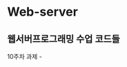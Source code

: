 # Web-server
웹서버프로그래밍 수업 코드들 
----------------------------------------------------------

10주차 과제 - 
